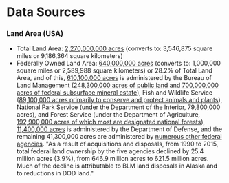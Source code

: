 # Data Sources

### Land Area (USA)

- Total Land Area: [2,270,000,000 acres](https://fas.org/sgp/crs/misc/R42346.pdf) (converts to: 3,546,875 square miles or 9,186,364 square kilometers)
- Federally Owned Land Area: [640,000,000 acres](https://fas.org/sgp/crs/misc/R42346.pdf) (converts to: 1,000,000 square miles or 2,589,988 square kilometers) or 28.2% of Total Land Area, and of this, [610,100,000 acres](https://fas.org/sgp/crs/misc/R42346.pdf) is administered by the Bureau of Land Management ([248,300,000 acres of public land](https://fas.org/sgp/crs/misc/R42346.pdf) and [700,000,000 acres of federal subsurface mineral estate](https://fas.org/sgp/crs/misc/R42346.pdf)), Fish and Wildlife Service ([89,100,000 acres primarily to conserve and protect animals and plants](https://fas.org/sgp/crs/misc/R42346.pdf)), National Park Service (under the Department of the Interior, 79,800,000 acres), and Forest Service (under the Department of Agriculture, [192,900,000 acres of which most are designated national forests](https://fas.org/sgp/crs/misc/R42346.pdf)), [11,400,000 acres](https://fas.org/sgp/crs/misc/R42346.pdf) is administered by the Department of Defense, and the remaining 41,300,000 acres are administered by [numerous other federal agencies](https://fas.org/sgp/crs/misc/R42346.pdf).  "As a result of acquisitions and disposals, from 1990 to 2015, total federal land ownership by the five agencies declined by 25.4 million acres (3.9%), from 646.9 million acres to 621.5 million acres. Much of the decline is attributable to BLM land disposals in Alaska and to reductions in DOD land."
